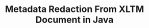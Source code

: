 ---
############################# Static ############################
layout: "auto-gen-gist"
draft: false
path: "redaction/java/metadata/company/xltm"
otherformats: PDF DOC DOT DOCX DOCM RTF XLSX XLSM XLTX XLTM XLS XLT PPTX PPT PPSX POT PPS PPTM 
ad_headline: "Redact Metadata | Java"
ad_description: "Redact Company Name from XLTM Metadata in Java"

############################# Head ############################
head_title: "Metadata Redaction From XLTM Document in Java"
head_description: "Easily search, replace, remove or edit metadata of various document types by applying filters to choose specific metadata properties using GroupDocs.Redactions API for Java."

############################# Header ############################
title: "Metadata Redaction From XLTM Document in Java"
description: "Easily search, replace, remove or edit metadata of various document types by applying filters to choose specific metadata properties using GroupDocs.Redactions API for Java."

######################### Download Button #######################
button:
    enable: true

############################# About ############################
about:
    enable: true
    title: "Getting Started with Metadata Redaction"
    content: |
        Sometimes you need to completely delete unwanted metadata fields or you may want to update their values. There is also hidden data associated with files that can be viewed using various tools and techniques. There are many situations where you do not want this data to be accessible to anyone. Redaction means the removal of unwanted or confidential information from various documents. All file formats including PDF, DOC, DOCX, PPT, PPTX, XLS, XLSX and others have specific metadata structures. Metadata properties include author name, category, company name, comments, creation time and last updated etc. With the GroupDocs.Redaction API you can apply metadata redaction to any of these metadata fields. You can change or delete them by filtering the metadata you want. In this guide we will explain how you can apply metadata redaction from XLTM document in Java.

############################# content ############################
steps:
    enable: true
    block:
    - title_left: "Redact Metadata of XLTM File"
      content_left: |
        Following code allows you to search and redact sensitive data from a XLTM document. You can set scope for redaction by setting filter, e.g. to MetadataFilter.Company. It will leave the regular expressions matches undone in all metadata items, except “Company” property:
        
      title_right: "Steps to Redact Metadata"
      content_right: |
        * Create an instance of [Redactor](https://apireference.groupdocs.com/redaction/java/com.groupdocs.redaction/Redactor) class & upload XLTM file
        * Create an instance of [MetadataSearchRedaction](https://apireference.groupdocs.com/redaction/java/com.groupdocs.redaction.redactions/MetadataSearchRedaction) class to find and replace sensitive data from document's metadata
        * Set scope for redaction by setting filter, e.g. Use MetadataFilters.Company in below code 
        * Call save method with object of [MetadataSearchRedaction](https://apireference.groupdocs.com/redaction/java/com.groupdocs.redaction.redactions/MetadataSearchRedaction)
        
      gisthash: "5b04349a19f1627145ab6a9f8f0f5fc0"
      gistfile: "RedactCompanyMetadata.java"

    - title_left: "Remove XLTM Metadata in Java"
      content_left: |
        You can replace all or specific metadata in the document with empty (blank or minimal) values using EraseMetadataRedaction class. Following code shows how you can filter and then remove a metadata property from a XLTM document.The example below blanks out all properties of the document:
        
      title_right: "How to Erase Company Metadata"
      content_right: |
        * Create an instance of [Redactor](https://apireference.groupdocs.com/redaction/java/com.groupdocs.redaction/Redactor) class & upload XLTM file
        * Create an instance of [MetadataSearchRedaction](https://apireference.groupdocs.com/redaction/java/com.groupdocs.redaction.redactions/MetadataSearchRedaction) class to remove metadata of the document
        * Set scope for redaction by setting filter, e.g. Replace MetadataFilter.All with MetadataFilter.Company in below code
        * Call save method with object of [MetadataSearchRedaction](https://apireference.groupdocs.com/redaction/java/com.groupdocs.redaction.redactions/MetadataSearchRedaction)
        
      gisthash: "84586804ee996134fd12f2061f989fd5"
      gistfile: "CleanMetadata.java"

    - title_left: "System Requirements"
      content_left: |
        GroupDocs.Redaction for Java APIs are supported on all major platforms and operating systems. For complete system requirements guide, please visit [system requirements](https://docs.groupdocs.com/redaction/java/system-requirements) Before executing the code below, please make sure that you have the following prerequisites installled on your system:
        * Operating Systems: Microsoft Windows, Linux, MacOS
        * Development Environment: NetBeans, Intellij IDEA, Eclipse etc
        * Java Runtime Environment: J2SE 6.0 and above
        * Get the latest version of GroupDocs.Redaction for Java from [Maven](https://repository.groupdocs.com/webapp/#/artifacts/browse/tree/General/repo/com/groupdocs/groupdocs-redaction)
        
      title_right: "Why Use GroupDocs.Redaction"
      content_right: |
        * Allow users to add custom document formats and types of redactions
        * No additional software is required to remove sensitive information
        * Ability to set page range rendering document as PDF
        * Easy way to redact different types of metadata: author name, version, title, subject, description and many more
        * Document information extraction - file type, page count etc.

demos:
    enable: true
        

about_formats:
    enable: true


more_formats:
    enable: true


back_to_top:
    enable: true
---